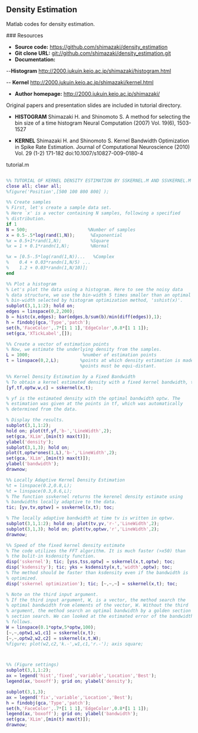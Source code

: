 ## Density Estimation

Matlab codes for density estimation. 



<a name="Resources"/>
### Resources

- **Source code:** <https://github.com/shimazaki/density_estimation>
- **Git clone URL:** <git://github.com/shimazaki/density_estimation.git>
- **Documentation:** 

--**Histogram** <http://2000.jukuin.keio.ac.jp/shimazaki/histogram.html>

-- **Kernel** <http://2000.jukuin.keio.ac.jp/shimazaki/kernel.html>

- **Author homepage:** <http://2000.jukuin.keio.ac.jp/shimazaki/> 

Original papers and presentation slides are included in tutorial directory.  
- **HISTOGRAM**
Shimazaki H. and Shinomoto S.
A method for selecting the bin size of a time histogram 
Neural Computation (2007) Vol. 19(6), 1503-1527

- **KERNEL**
Shimazaki H. and Shinomoto S.
Kernel Bandwidth Optimization in Spike Rate Estimation. 
Journal of Computational Neuroscience (2010) 
Vol. 29 (1-2) 171-182 doi:10.1007/s10827-009-0180-4



tutorial.m
```matlab

%% TUTORIAL OF KERNEL DENSITY ESTIMATION BY SSKERNEL.M AND SSVKERNEL.M
close all; clear all; 
%figure('Position',[500 100 800 800] );

%% Create samples
% First, let's create a sample data set. 
% Here `x' is a vector containing N samples, following a specified
% distribution. 
if 1
N = 500;                       %Number of samples
x = 0.5-.5*log(rand(1,N));      %Exponential
%x = 0.5+1*rand(1,N);           %Square
%x = 1 + 0.1*randn(1,N);        %Normal

%x = [0.5-.5*log(rand(1,N))...   %Complex
%    0.4 + 0.03*randn(1,N/5) ...
%    1.2 + 0.03*randn(1,N/10)];
end

%% Plot a histogram
% Let's plot the data using a histogram. Here to see the noisy data 
% data structure, we use the bin-width 5 times smaller than an optimal 
% bin-width selected by histogram optimization method, 'sshist(x)'. 
subplot(3,1,1:2); hold on; 
edges = linspace(0,2,200);
b = histc(x,edges); bar(edges,b/sum(b)/min(diff(edges)),1);
h = findobj(gca,'Type','patch'); 
set(h,'FaceColor',.7*[1 1 1],'EdgeColor',0.8*[1 1 1]);
set(gca,'XTickLabel',[]);

%% Create a vector of estimation points
% Now, we estimate the underlying density from the samples.  
L = 1000;                    %number of estimation points
t = linspace(0,2,L);        %points at which density estimation is made
                            %points must be equi-distant.

%% Kernel Density Estimation by a Fixed Bandwidth
% To obtain a kernel estimated density with a fixed kernel bandwidth, type
[yf,tf,optw,w,c] = sskernel(x,t);

% yf is the estimated density with the optimal bandwidth optw. The
% estimation was given at the points in tf, which was automatically
% determined from the data. 

% Display the results.
subplot(3,1,1:2);
hold on; plot(tf,yf,'b-','LineWidth',2);
set(gca,'XLim',[min(t) max(t)]);
ylabel('density');
subplot(3,1,3); hold on; 
plot(t,optw*ones(1,L),'b-','LineWidth',2);
set(gca,'XLim',[min(t) max(t)]);
ylabel('bandwidth');
drawnow;

%% Locally Adaptive Kernel Density Estimation
%t = linspace(0.2,0.8,L);
%t = linspace(0.3,0.6,L);
% The function ssvkernel returns the kerenel density estimate using
% bandwidths locally adaptive to the data.
tic; [yv,tv,optwv] = ssvkernel(x,t); toc;

% The locally adaptive bandwidth at time tv is written in optwv.
subplot(3,1,1:2); hold on; plot(tv,yv,'r-','LineWidth',2);
subplot(3,1,3); hold on; plot(tv,optwv,'r','LineWidth',2);
drawnow;

%% Speed of the fixed kernel density estimate
% The code utilizes the FFT algorithm. It is much faster (>x50) than 
% the bulit-in ksdensity function. 
disp('sskernel'); tic; [yss,tss,optw] = sskernel(x,t,optw); toc;
disp('ksdensity'); tic; yks = ksdensity(x,t,'width',optw); toc; 
% The method should be faster than ksdensity even if the bandwidth is
% optimized.
disp('sskernel optimization'); tic; [~,~,~] = sskernel(x,t); toc;

% Note on the third input argument.
% If the third input argument, W, is a vector, the method search the
% optimal bandwidth from elements of the vector, W. Without the third
% argument, the method search an optimal bandwidth by a golden section
% section search. We can looked at the estimated error of the bandwidths as
% follows. 
W = linspace(0.1*optw,5*optw,100);
[~,~,optw1,w1,c1] = sskernel(x,t);
[~,~,optw2,w2,c2] = sskernel(x,t,W);
%figure; plot(w2,c2,'k.-',w1,c1,'r.-'); axis square;



%% (Figure settings)
subplot(3,1,1:2);
ax = legend('hist','fixed','variable','Location','Best'); 
legend(ax,'boxoff'); grid on; ylabel('density');

subplot(3,1,3);
ax = legend('fix','variable','Location','Best');
h = findobj(gca,'Type','patch'); 
set(h,'FaceColor',.7*[1 1 1],'EdgeColor',0.8*[1 1 1]);
legend(ax,'boxoff'); grid on; ylabel('bandwidth');
set(gca,'XLim',[min(t) max(t)]);
drawnow;
